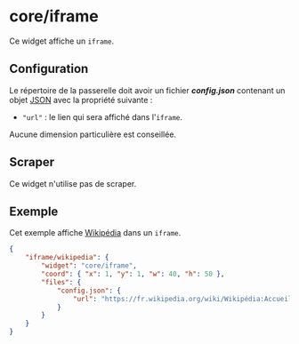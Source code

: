 # core/iframe

Ce widget affiche un `iframe`.

## Configuration

Le répertoire de la passerelle doit avoir un fichier ***config.json***
contenant un objet
[JSON](http://www.json.org/json-fr.html "JavaScript Object Notation") avec la
propriété suivante :

- `"url"` : le lien qui sera affiché dans l'`iframe`.

Aucune dimension particulière est conseillée.

## Scraper

Ce widget n'utilise pas de scraper.

## Exemple

Cet exemple affiche
[Wikipédia](//fr.wikipedia.org/wiki/Wikipédia:Accueil_principal) dans un
`iframe`.

```JSON
{
    "iframe/wikipedia": {
        "widget": "core/iframe",
        "coord": { "x": 1, "y": 1, "w": 40, "h": 50 },
        "files": {
            "config.json": {
                "url": "https://fr.wikipedia.org/wiki/Wikipédia:Accueil_principal"
            }
        }
    }
}
```
